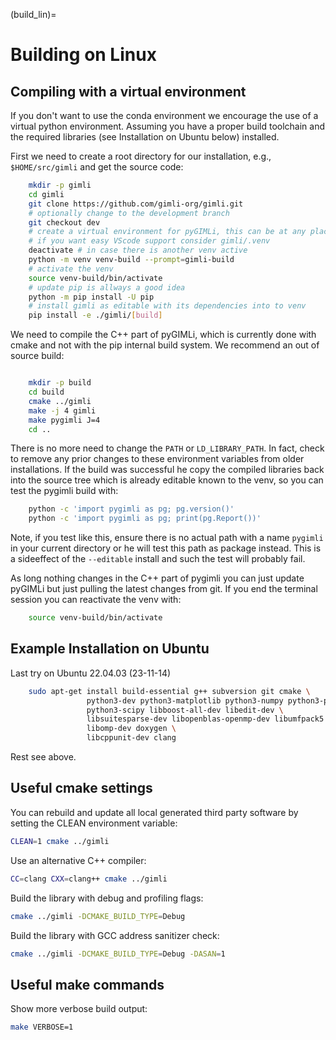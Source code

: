 (build_lin)=
# Building on Linux

## Compiling with a virtual environment

If you don't want to use the conda environment we encourage the use of a
virtual python environment.
Assuming you have a proper build toolchain and the required libraries (see Installation on Ubuntu below) installed.

First we need to create a root directory for our installation,
e.g., ``$HOME/src/gimli`` and get the source code:

```bash
    mkdir -p gimli
    cd gimli
    git clone https://github.com/gimli-org/gimli.git
    # optionally change to the development branch
    git checkout dev
    # create a virtual environment for pyGIMLi, this can be at any place with any name
    # if you want easy VScode support consider gimli/.venv
    deactivate # in case there is another venv active
    python -m venv venv-build --prompt=gimli-build
    # activate the venv
    source venv-build/bin/activate
    # update pip is allways a good idea
    python -m pip install -U pip
    # install gimli as editable with its dependencies into to venv
    pip install -e ./gimli/[build]
```

We need to compile the C++ part of pyGIMLi, which is currently done with cmake and not with the pip internal build system.
We recommend an out of source build:

```bash

    mkdir -p build
    cd build
    cmake ../gimli
    make -j 4 gimli
    make pygimli J=4
    cd ..
```

There is no more need to change the `PATH` or `LD_LIBRARY_PATH`.
In fact, check to remove any prior changes to these environment variables from
older installations.
If the build was successful he copy the compiled libraries back into the
source tree which is already editable known to the venv,
so you can test the pygimli build with:

```bash
    python -c 'import pygimli as pg; pg.version()'
    python -c 'import pygimli as pg; print(pg.Report())'
```

Note, if you test like this, ensure there is no actual path with a name 
`pygimli` in your current directory or he will 
test this path as package instead. This is a sideeffect of the 
`--editable` install and such the test will probably fail.

As long nothing changes in the C++ part of pygimli you can just update pyGIMLi
but just pulling the latest changes from git.
If you end the terminal session you can reactivate the venv with:

```bash
    source venv-build/bin/activate
```

## Example Installation on Ubuntu

Last try on Ubuntu 22.04.03 (23-11-14)

```bash
    sudo apt-get install build-essential g++ subversion git cmake \
                 python3-dev python3-matplotlib python3-numpy python3-pyqt5 \
                 python3-scipy libboost-all-dev libedit-dev \
                 libsuitesparse-dev libopenblas-openmp-dev libumfpack5 \
                 libomp-dev doxygen \
                 libcppunit-dev clang
```
Rest see above.

## Useful cmake settings

You can rebuild and update all local generated third party software by setting
the CLEAN environment variable:

```bash
CLEAN=1 cmake ../gimli
```

Use an alternative C++ compiler:
```bash
CC=clang CXX=clang++ cmake ../gimli
```

Build the library with debug and profiling flags:
```bash
cmake ../gimli -DCMAKE_BUILD_TYPE=Debug
```

Build the library with GCC address sanitizer check:
```bash
cmake ../gimli -DCMAKE_BUILD_TYPE=Debug -DASAN=1
```

## Useful make commands

Show more verbose build output:
```bash
make VERBOSE=1
```
